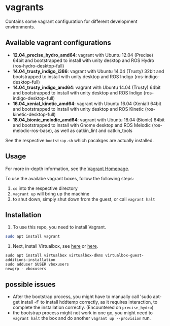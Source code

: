 # vagrants
Contains some vagrant configuration for different development environments.

## Available vagrant configurations
* **12.04_precise_hydro_amd64**: vagrant with Ubuntu 12.04 (Precise) 64bit and bootstrapped to install with unity desktop and ROS Hydro (ros-hydro-desktop-full)
* **14.04_trusty_indigo_i386**: vagrant with Ubuntu 14.04 (Trusty) 32bit and bootstrapped to install with unity desktop and ROS Indigo (ros-indigo-desktop-full)
* **14.04_trusty_indigo_amd64**: vagrant with Ubuntu 14.04 (Trusty) 64bit and bootstrapped to install with unity desktop and ROS Indigo (ros-indigo-desktop-full)
* **16.04_xenial_kinetic_amd64**: vagrant with Ubuntu 16.04 (Xenial) 64bit and bootstrapped to install with unity desktop and ROS Kinetic (ros-kinetic-desktop-full)
* **18.04_bionic_melodic_amd64**: vagrant with Ubuntu 18.04 (Bionic) 64bit and bootstrapped to install with Gnome desktop and ROS Melodic (ros-melodic-ros-base), as well as catkin_lint and catkin_tools

See the respective `bootstrap.sh` which pacakges are actually installed.


## Usage
For more in-depth information, see the [Vagrant Homepage](https://www.vagrantup.com/).

To use the availabe vagrant boxes, follow the following steps:

1. `cd` into the respective directory
1. `vagrant up` will bring up the machine
1. to shut down, simply shut down from the guest, or call `vagrant halt`

## Installation
1. To use this repo, you need to install Vagrant.

  ```bash
  sudo apt install vagrant
  ```

1. Next, install Virtualbox, see [here](https://www.virtualbox.org/wiki/Linux_Downloads) or [here](https://wiki.ubuntuusers.de/VirtualBox/Installation/).

  ```
  sudo apt install virtualbox virtualbox-dkms virtualbox-guest-additions-installation
  sudo adduser $USER vboxusers
  newgrp - vboxusers
  ```

## possible issues
- After the bootstrap process, you might have to manually call 'sudo apt-get install -f' to install hddtemp correctly, as it requires interaction, to complete the installation correctly. (Encountered on `precise_hydro`)
- the bootstrap process might not work in one go, you might need to `vagrant halt` the box and do another `vagrant up --provision` run.
